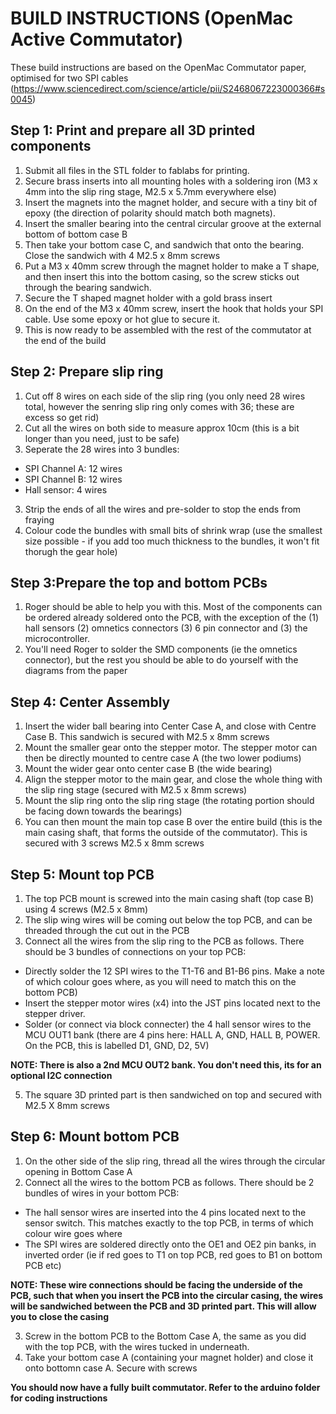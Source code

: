 # BUILD INSTRUCTIONS (OpenMac Active Commutator)

These build instructions are based on the OpenMac Commutator paper, optimised for two SPI cables (https://www.sciencedirect.com/science/article/pii/S2468067223000366#s0045)

## Step 1: Print and prepare all 3D printed components 
  1. Submit all files in the STL folder to fablabs for printing.
  2. Secure brass inserts into all mounting holes with a soldering iron (M3 x 4mm into the slip ring stage, M2.5 x 5.7mm everywhere else)
  3. Insert the magnets into the magnet holder, and secure with a tiny bit of epoxy (the direction of polarity should match both magnets).
  4. Insert the smaller bearing into the central circular groove at the external bottom of bottom case B
  5. Then take your bottom case C, and sandwich that onto the bearing. Close the sandwich with 4 M2.5 x 8mm screws
  6. Put a M3 x 40mm screw through the magnet holder to make a T shape, and then insert this into the bottom casing, so the screw sticks out through the bearing sandwich.
  7. Secure the T shaped magnet holder with a gold brass insert
  8. On the end of the M3 x 40mm screw, insert the hook that holds your SPI cable. Use some epoxy or hot glue to secure it.
  9. This is now ready to be assembled with the rest of the commutator at the end of the build 

## Step 2: Prepare slip ring
1. Cut off 8 wires on each side of the slip ring (you only need 28 wires total, however the senring slip ring only comes with 36; these are excess so get rid)
2. Cut all the wires on both side to measure approx 10cm (this is a bit longer than you need, just to be safe)
3. Seperate the 28 wires into 3 bundles:
- SPI Channel A: 12 wires
- SPI Channel B: 12 wires
- Hall sensor: 4 wires
3. Strip the ends of all the wires and pre-solder to stop the ends from fraying
4. Colour code the bundles with small bits of shrink wrap (use the smallest size possible - if you add too much thickness to the bundles, it won't fit thorugh the gear hole)

## Step 3:Prepare the top and bottom PCBs
1. Roger should be able to help you with this. Most of the components can be ordered already soldered onto the PCB, with the exception of the (1) hall sensors (2) omnetics connectors (3) 6 pin connector and (3) the microcontroller.
2. You'll need Roger to solder the SMD components (ie the omnetics connector), but the rest you should be able to do yourself with the diagrams from the paper

## Step 4: Center Assembly 
1. Insert the wider ball bearing into Center Case A, and close with Centre Case B. This sandwich is secured with M2.5 x 8mm screws
2. Mount the smaller gear onto the stepper motor. The stepper motor can then be directly mounted to centre case A (the two lower podiums)
3. Mount the wider gear onto center case B (the wide bearing)
4. Align the stepper motor to the main gear, and close the whole thing with the slip ring stage (secured with M2.5 x 8mm screws)
5. Mount the slip ring onto the slip ring stage (the rotating portion should be facing down towards the bearings)
6. You can then mount the main top case B over the entire build (this is the main casing shaft, that forms the outside of the commutator). This is secured with 3 screws M2.5 x 8mm screws

## Step 5: Mount top PCB
1. The top PCB mount is screwed into the main casing shaft (top case B) using 4 screws (M2.5 x 8mm)
2. The slip wing wires will be coming out below the top PCB, and can be threaded through the cut out in the PCB
3. Connect all the wires from the slip ring to the PCB as follows. There should be 3 bundles of connections on your top PCB:
  - Directly solder the 12 SPI wires to the T1-T6 and B1-B6 pins. Make a note of which colour goes where, as you will need to match this on the bottom PCB)
  - Insert the stepper motor wires (x4) into the JST pins located next to the stepper driver.
  - Solder (or connect via block connecter) the 4 hall sensor wires to the MCU OUT1 bank (there are 4 pins here: HALL A, GND, HALL B, POWER. On the PCB, this is labelled D1, GND, D2, 5V)

**NOTE: There is also a 2nd MCU OUT2 bank. You don't need this, its for an optional I2C connection**

5. The square 3D printed part is then sandwiched on top and secured with M2.5 X 8mm screws

## Step 6: Mount bottom PCB 
1. On the other side of the slip ring, thread all the wires through the circular opening in Bottom Case A
2. Connect all the wires to the bottom PCB as follows. There should be 2 bundles of wires in your bottom PCB:
- The hall sensor wires are inserted into the 4 pins located next to the sensor switch. This matches exactly to the top PCB, in terms of which colour wire goes where
- The SPI wires are soldered directly onto the OE1 and OE2 pin banks, in inverted order (ie if red goes to T1 on top PCB, red goes to B1 on bottom PCB etc)

**NOTE: These wire connections should be facing the underside of the PCB, such that when you insert the PCB into the circular casing, the wires will be sandwiched between the PCB and 3D printed part. This will allow you to close the casing**

3. Screw in the bottom PCB to the Bottom Case A, the same as you did with the top PCB, with the wires tucked in underneath.
4. Take your bottom case A (containing your magnet holder) and close it onto bottomn case A. Secure with screws

**You should now have a fully built commutator. Refer to the arduino folder for coding instructions**



